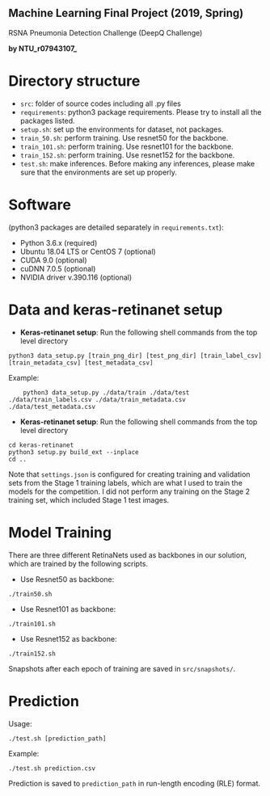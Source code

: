 ## Machine Learning Final Project (2019, Spring)
RSNA Pneumonia Detection Challenge (DeepQ Challenge)

**by NTU_r07943107_**

# Directory structure

- `src`: folder of source codes including all .py files
- `requirements`: python3 package requirements. Please try to install all the packages listed.
- `setup.sh`: set up the environments for dataset, not packages.
- `train_50.sh`: perform training. Use resnet50 for the backbone.
- `train_101.sh`: perform training. Use resnet101 for the backbone.
- `train_152.sh`: perform training. Use resnet152 for the backbone.
- `test.sh`: make inferences. Before making any inferences, please make sure that the environments are set up properly.

# Software 
(python3 packages are detailed separately in `requirements.txt`):

- Python 3.6.x (required)
- Ubuntu 18.04 LTS or CentOS 7 (optional)
- CUDA 9.0 (optional)
- cuDNN 7.0.5 (optional)
- NVIDIA driver v.390.116 (optional)

# Data and keras-retinanet setup

- **Keras-retinanet setup**: Run the following shell commands from the top level directory
```
python3 data_setup.py [train_png_dir] [test_png_dir] [train_label_csv] [train_metadata_csv] [test_metadata_csv]
```

Example:
```
	python3 data_setup.py ./data/train ./data/test ./data/train_labels.csv ./data/train_metadata.csv ./data/test_metadata.csv
```

- **Keras-retinanet setup**: Run the following shell commands from the top level directory
```
cd keras-retinanet
python3 setup.py build_ext --inplace
cd ..
```


Note that `settings.json` is configured for creating training and validation sets from the Stage 1 training labels, which are what I used to train the models for the competition.  I did not perform any training on the Stage 2 training set, which included Stage 1 test images.

# Model Training

There are three different RetinaNets used as backbones in our solution, which are trained by the following scripts.

- Use Resnet50 as backbone:
```
./train50.sh
```

- Use Resnet101 as backbone:
```
./train101.sh
```

- Use Resnet152 as backbone:
```
./train152.sh
```

Snapshots after each epoch of training are saved in `src/snapshots/`.

# Prediction

Usage:

	./test.sh [prediction_path]

Example:

	./test.sh prediction.csv

Prediction is saved to `prediction_path` in run-length encoding (RLE) format.
